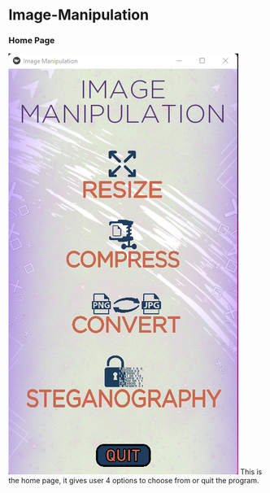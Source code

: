 # Image-Manipulation
### Home Page
![alt text](https://github.com/Ayush19-01/Image-Manipulation/blob/main/srcimgs/Home.png)
This is the home page, it gives user 4 options to choose from or quit the program.
